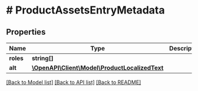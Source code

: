# # ProductAssetsEntryMetadata


## Properties 


Name | Type | Description | Notes
------------ | ------------- | ------------- | -------------
**roles**| **string[]** |   | [optional]
**alt**| [**\OpenAPI\Client\Model\ProductLocalizedText**](ProductLocalizedText.md) |   | [optional]


[[Back to Model list]](../../README.md#models) [[Back to API list]](../../README.md#endpoints) [[Back to README]](../../README.md)

